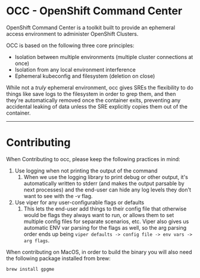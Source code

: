 # OCC - OpenShift Command Center

OpenShift Command Center is a toolkit built to provide an ephemeral access environment to administer OpenShift Clusters.

OCC is based on the following three core principles:

* Isolation between multiple environments (multiple cluster connections at once)
* Isolation from any local environment interference
* Ephemeral kubeconfig and filesystem (deletion on close)

While not a _truly_ ephemeral environment, occ gives SREs the flexibility to do things like save logs to the filesystem in order to grep them, and then they're automatically removed once the container exits, preventing any accidental leaking of data unless the SRE explicitly copies them out of the container. 

---

# Contributing

When Contributing to occ, please keep the following practices in mind:

1. Use logging when not printing the output of the command
    1. When we use the logging library to print debug or other output, it's automatically written to stderr (and makes the output parsable by next processes) and the end-user can hide any log levels they don't want to see with the -v flag.
1. Use viper for any user-configurable flags or defaults
    1. This lets the end-user add things to their config file that otherwise would be flags they always want to run, or allows them to set multiple config files for separate scenarios, etc.  Viper also gives us automatic ENV var parsing for the flags as well, so the arg parsing order ends up being `viper defaults -> config file -> env vars -> arg flags`.


When contributing on MacOS, in order to build the binary you will also need the following package installed from brew:

```
brew install gpgme
```
